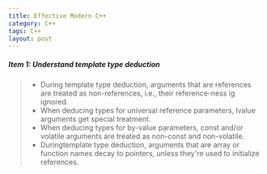 ```yaml
---
title: Effective Modern C++
category: C++
tags: C++
layout: post
---
```


##### Item 1: Understand template type deduction

> * During template type deduction, arguments that are references are treated as non-references, i.e., their reference-ness ig ignored.
> * When deducing types for universal reference parameters, lvalue arguments get special treatment.
> * When deducing types for by-value parameters, const and/or volatile arguments are treated as non-const and non-volatile.
> * Duringtemplate type deduction, arguments that are array or function names decay to pointers, unless they're used to initialize references.

```C++

```